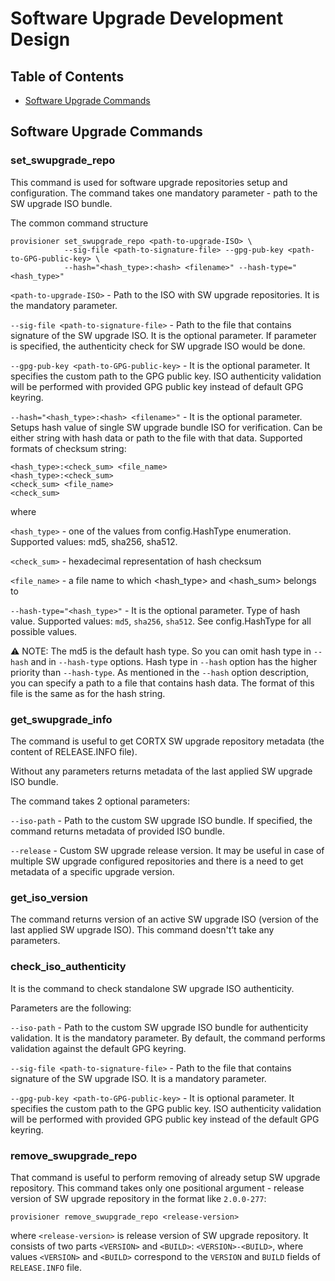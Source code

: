# Software Upgrade Development Design

## Table of Contents

*   [Software Upgrade Commands](#software-upgrade-commands)



## Software Upgrade Commands

### set_swupgrade_repo

This command is used for software upgrade repositories setup and configuration. The command takes one mandatory parameter - path to the SW upgrade ISO bundle.

The common command structure
```shell
provisioner set_swupgrade_repo <path-to-upgrade-ISO> \
            --sig-file <path-to-signature-file> --gpg-pub-key <path-to-GPG-public-key> \
            --hash="<hash_type>:<hash> <filename>" --hash-type="<hash_type>"
```

`<path-to-upgrade-ISO>`  - Path to the ISO with SW upgrade repositories. It is the mandatory parameter.

`--sig-file <path-to-signature-file>` - Path to the file that contains signature of the SW upgrade ISO. It is the optional parameter. 
If parameter is specified, the authenticity check for SW upgrade ISO would be done.

`--gpg-pub-key <path-to-GPG-public-key>` - It is the optional parameter. It specifies the custom path to the GPG public key. 
ISO authenticity validation will be performed with provided GPG public key instead of default GPG keyring.

`--hash="<hash_type>:<hash> <filename>"` -  It is the optional parameter. Setups hash value of single SW upgrade bundle ISO for verification. 
                                            Can be either string with hash data or path to the file with that data. Supported formats of checksum string:

```text
<hash_type>:<check_sum> <file_name>
<hash_type>:<check_sum>
<check_sum> <file_name>
<check_sum>
```

where

`<hash_type>` - one of the values from config.HashType enumeration. Supported values: md5, sha256, sha512.

`<check_sum>` - hexadecimal representation of hash checksum

`<file_name>` - a file name to which <hash_type> and <hash_sum> belongs to

`--hash-type="<hash_type>"` - It is the optional parameter. Type of hash value. Supported values: `md5`, `sha256`, `sha512`. See config.HashType for all possible values.

:warning: NOTE: The md5 is the default hash type. So you can omit hash type in `--hash` and in `--hash-type` options. 
Hash type in `--hash` option has the higher priority than `--hash-type`. As mentioned in the `--hash` option description, 
you can specify a path to a file that contains hash data. The format of this file is the same as for the hash string.



### get_swupgrade_info

The command is useful to get CORTX SW upgrade repository metadata (the content of RELEASE.INFO file).

Without any parameters returns metadata of the last applied SW upgrade ISO bundle.

The command takes 2 optional parameters:

`--iso-path` - Path to the custom SW upgrade ISO bundle. If specified, the command returns metadata of provided ISO bundle.

`--release` - Custom SW upgrade release version. It may be useful in case of multiple SW upgrade configured repositories 
              and there is a need to get metadata of a specific upgrade version.

### get_iso_version

The command returns version of an active SW upgrade ISO (version of the last applied SW upgrade ISO). This command doesn't’t take any parameters.


### check_iso_authenticity

It is the command to check standalone SW upgrade ISO authenticity.

Parameters are the following:

`--iso-path` - Path to the custom SW upgrade ISO bundle for authenticity validation. It is the mandatory parameter. 
By default, the command performs validation against the default GPG keyring.

`--sig-file <path-to-signature-file>` - Path to the file that contains signature of the SW upgrade ISO. It is a mandatory parameter.

`--gpg-pub-key <path-to-GPG-public-key>` - It is optional parameter. It specifies the custom path to the GPG public key. 
ISO authenticity validation will be performed with provided GPG public key instead of the default GPG keyring.


### remove_swupgrade_repo

That command is useful to perform removing of already setup SW upgrade repository. This command takes only one positional argument - release version of SW upgrade
repository in the format like `2.0.0-277`:

```shell
provisioner remove_swupgrade_repo <release-version>
```

where `<release-version>` is release version of SW upgrade repository. It consists of two parts `<VERSION>` and `<BUILD>`: `<VERSION>-<BUILD>`,
where values `<VERSION>` and `<BUILD>` correspond to the `VERSION` and `BUILD` fields of `RELEASE.INFO` file.

